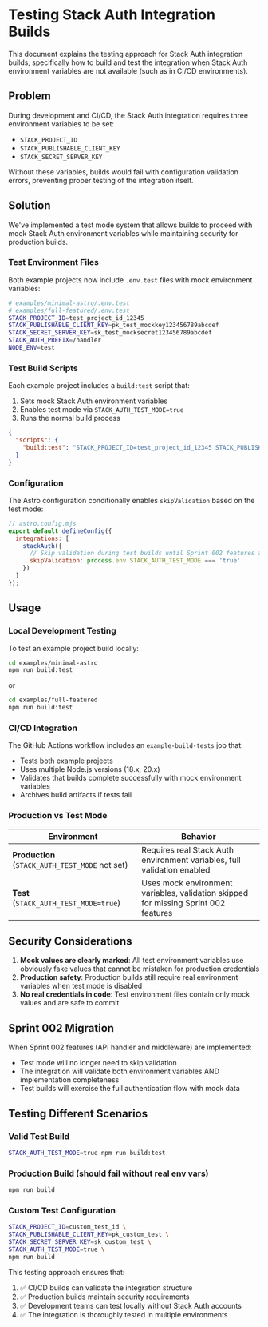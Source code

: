 # Testing Stack Auth Integration Builds

This document explains the testing approach for Stack Auth integration builds, specifically how to build and test the integration when Stack Auth environment variables are not available (such as in CI/CD environments).

## Problem

During development and CI/CD, the Stack Auth integration requires three environment variables to be set:
- `STACK_PROJECT_ID`
- `STACK_PUBLISHABLE_CLIENT_KEY`
- `STACK_SECRET_SERVER_KEY`

Without these variables, builds would fail with configuration validation errors, preventing proper testing of the integration itself.

## Solution

We've implemented a test mode system that allows builds to proceed with mock Stack Auth environment variables while maintaining security for production builds.

### Test Environment Files

Both example projects now include `.env.test` files with mock environment variables:

```bash
# examples/minimal-astro/.env.test
# examples/full-featured/.env.test
STACK_PROJECT_ID=test_project_id_12345
STACK_PUBLISHABLE_CLIENT_KEY=pk_test_mockkey123456789abcdef
STACK_SECRET_SERVER_KEY=sk_test_mocksecret123456789abcdef
STACK_AUTH_PREFIX=/handler
NODE_ENV=test
```

### Test Build Scripts

Each example project includes a `build:test` script that:
1. Sets mock Stack Auth environment variables
2. Enables test mode via `STACK_AUTH_TEST_MODE=true`
3. Runs the normal build process

```json
{
  "scripts": {
    "build:test": "STACK_PROJECT_ID=test_project_id_12345 STACK_PUBLISHABLE_CLIENT_KEY=pk_test_mockkey123456789abcdef STACK_SECRET_SERVER_KEY=sk_test_mocksecret123456789abcdef STACK_AUTH_TEST_MODE=true npm run build"
  }
}
```

### Configuration

The Astro configuration conditionally enables `skipValidation` based on the test mode:

```javascript
// astro.config.mjs
export default defineConfig({
  integrations: [
    stackAuth({
      // Skip validation during test builds until Sprint 002 features are implemented
      skipValidation: process.env.STACK_AUTH_TEST_MODE === 'true'
    })
  ]
});
```

## Usage

### Local Development Testing

To test an example project build locally:

```bash
cd examples/minimal-astro
npm run build:test
```

or

```bash
cd examples/full-featured
npm run build:test
```

### CI/CD Integration

The GitHub Actions workflow includes an `example-build-tests` job that:
- Tests both example projects
- Uses multiple Node.js versions (18.x, 20.x)
- Validates that builds complete successfully with mock environment variables
- Archives build artifacts if tests fail

### Production vs Test Mode

| Environment | Behavior |
|-------------|----------|
| **Production** (`STACK_AUTH_TEST_MODE` not set) | Requires real Stack Auth environment variables, full validation enabled |
| **Test** (`STACK_AUTH_TEST_MODE=true`) | Uses mock environment variables, validation skipped for missing Sprint 002 features |

## Security Considerations

1. **Mock values are clearly marked**: All test environment variables use obviously fake values that cannot be mistaken for production credentials
2. **Production safety**: Production builds still require real environment variables when test mode is disabled
3. **No real credentials in code**: Test environment files contain only mock values and are safe to commit

## Sprint 002 Migration

When Sprint 002 features (API handler and middleware) are implemented:
- Test mode will no longer need to skip validation
- The integration will validate both environment variables AND implementation completeness
- Test builds will exercise the full authentication flow with mock data

## Testing Different Scenarios

### Valid Test Build
```bash
STACK_AUTH_TEST_MODE=true npm run build:test
```

### Production Build (should fail without real env vars)
```bash
npm run build
```

### Custom Test Configuration
```bash
STACK_PROJECT_ID=custom_test_id \
STACK_PUBLISHABLE_CLIENT_KEY=pk_custom_test \
STACK_SECRET_SERVER_KEY=sk_custom_test \
STACK_AUTH_TEST_MODE=true \
npm run build
```

This testing approach ensures that:
1. ✅ CI/CD builds can validate the integration structure
2. ✅ Production builds maintain security requirements  
3. ✅ Development teams can test locally without Stack Auth accounts
4. ✅ The integration is thoroughly tested in multiple environments